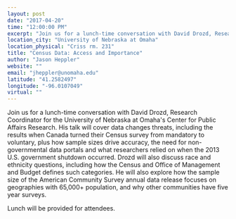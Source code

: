 ```yaml
---
layout: post
date: "2017-04-20"
time: "12:00:00 PM"
excerpt: "Join us for a lunch-time conversation with David Drozd, Research Coordinator..."
location_city: "University of Nebraska at Omaha"
location_physical: "Criss rm. 231"
title: "Census Data: Access and Importance"
author: "Jason Heppler"
website: ""
email: "jheppler@unomaha.edu"
latitude: "41.2582497"
longitude: "-96.0107049"
virtual: ""
---
```


Join us for a lunch-time conversation with David Drozd, Research Coordinator
for the University of Nebraska at Omaha's Center for Public Affairs Research. His talk will cover data changes threats, including the results when Canada turned their Census survey from mandatory to voluntary, plus how sample sizes drive accuracy, the need for non-governmental data portals and what researchers relied on when the 2013 U.S. government shutdown occurred. Drozd will also discuss race and ethnicity questions, including how the Census and Office of Management and Budget defines such categories. He will also explore how the sample size of the American Community Survey annual data release focuses on geographies with 65,000+ population, and why other communities have five year surveys.

Lunch will be provided for attendees.
